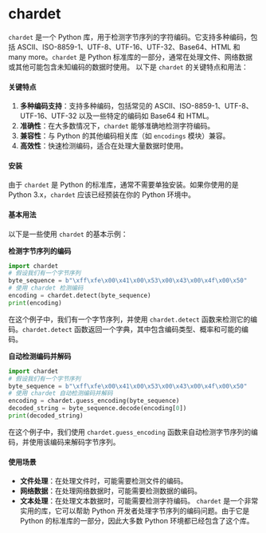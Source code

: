 # chardet

`chardet` 是一个 Python 库，用于检测字节序列的字符编码。它支持多种编码，包括 ASCII、ISO-8859-1、UTF-8、UTF-16、UTF-32、Base64、HTML 和 many more。`chardet` 是 Python 标准库的一部分，通常在处理文件、网络数据或其他可能包含未知编码的数据时使用。 以下是 `chardet` 的关键特点和用法：

#### 关键特点

1. **多种编码支持**：支持多种编码，包括常见的 ASCII、ISO-8859-1、UTF-8、UTF-16、UTF-32 以及一些特定的编码如 Base64 和 HTML。
2. **准确性**：在大多数情况下，`chardet` 能够准确地检测字符编码。
3. **兼容性**：与 Python 的其他编码相关库（如 `encodings` 模块）兼容。
4. **高效性**：快速检测编码，适合在处理大量数据时使用。

#### 安装

由于 `chardet` 是 Python 的标准库，通常不需要单独安装。如果你使用的是 Python 3.x，`chardet` 应该已经预装在你的 Python 环境中。

#### 基本用法

以下是一些使用 `chardet` 的基本示例：

**检测字节序列的编码**

```python
import chardet
# 假设我们有一个字节序列
byte_sequence = b"\xff\xfe\x00\x41\x00\x53\x00\x43\x00\x4f\x00\x50"
# 使用 chardet 检测编码
encoding = chardet.detect(byte_sequence)
print(encoding)
```

在这个例子中，我们有一个字节序列，并使用 `chardet.detect` 函数来检测它的编码。`chardet.detect` 函数返回一个字典，其中包含编码类型、概率和可能的编码。

**自动检测编码并解码**

```python
import chardet
# 假设我们有一个字节序列
byte_sequence = b"\xff\xfe\x00\x41\x00\x53\x00\x43\x00\x4f\x00\x50"
# 使用 chardet 自动检测编码并解码
encoding = chardet.guess_encoding(byte_sequence)
decoded_string = byte_sequence.decode(encoding[0])
print(decoded_string)
```

在这个例子中，我们使用 `chardet.guess_encoding` 函数来自动检测字节序列的编码，并使用该编码来解码字节序列。

#### 使用场景

* **文件处理**：在处理文件时，可能需要检测文件的编码。
* **网络数据**：在处理网络数据时，可能需要检测数据的编码。
* **文本处理**：在处理文本数据时，可能需要检测字符编码。 `chardet` 是一个非常实用的库，它可以帮助 Python 开发者处理字节序列的编码问题。由于它是 Python 的标准库的一部分，因此大多数 Python 环境都已经包含了这个库。
